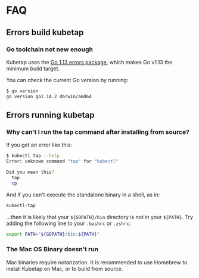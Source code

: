 # FAQ

## Errors build kubetap

### Go toolchain not new enough

Kubetap uses the [Go 1.13 errors package](https://blog.golang.org/go1.13-errors),
which makes Go v1.13 the minimum build target.

You can check the current Go version by running:

```sh
$ go version
go version go1.14.2 darwin/amd64
```

## Errors running kubetap

### Why can't I run the tap command after installing from source?

If you get an error like this:

```sh
$ kubectl tap --help
Error: unknown command "tap" for "kubectl"

Did you mean this?
  top
  cp
```

And if you can't execute the standalone binary in a shell, as in:

```sh
kubectl-tap
```

...then it is likely that your `${GOPATH}/bin` directory is not in
your `${PATH}`. Try adding the following line to your `.bashrc` or
`.zshrc`:

```sh
export PATH="${GOPATH}/bin:${PATH}"
```

### The Mac OS Binary doesn't run

Mac binaries require notarization. It is recommended to use Homebrew to install
Kubetap on Mac, or to build from source.
